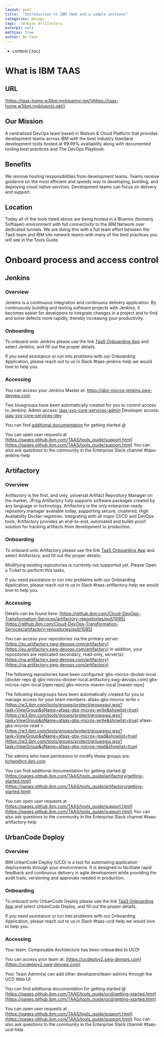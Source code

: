 ```yaml
---
layout: post
title:  "Introduction to IBM TAAS and a sample instance"
categories: Devops
tags:  Jenkins Artifactory
excerpt: null
mathjax: true
author: Bo Chen
---
```


* content
{:toc}

# What is IBM TAAS

## URL

[https://taas-home.w3ibm.mybluemix.net/](https://taas-home.w3ibm.mybluemix.net/)

## Our Mission

A centralized DevOps team based in Watson & Cloud Platform that provides development teams across IBM with the best industry standard development tools hosted at 99.99% availability along with documented tooling best practices and The DevOps Playbook.

## Benefits

We remove hosting responsibilities from development teams. Teams receive guidance on the most efficient and speedy way to developing, building, and deploying cloud native services. Development teams can focus on delivery and support.

## Location

Today all of the tools listed above are being hosted in a Bluemix (formerly Softlayer) environment with full connectivity to the IBM Network over dedicated tunnels. We are doing this with a full team effort between the TaaS team and IBM site network teams with many of the best practices you will see in the Tools Guide.

# Onboard process and access control

## Jenkins

### Overview

Jenkins is a continuous integration and continuous delivery application. By continuously building and testing software projects with Jenkins, it becomes easier for developers to integrate changes in a project and to find and solve defects more rapidly, thereby increasing your productivity.

### Onboarding

To onboard onto Jenkins please use the link [TaaS Onboarding App](http://taas-box.rtp.raleigh.ibm.com/#/) and select Jenkins, and fill out the proper details.

If you need assistance or run into problems with our Onboarding Application, please reach out to us in Slack #taas-jenkins-help we would love to help you.

### Accessing

You can access your Jenkins Master at: https://gbs-micros-jenkins.swg-devops.com

Two bluegroups have been automatically created for you to control access to Jenkins:
Admin access: [jaas-sys-core-services-admin](https://w3.ibm.com/tools/groups/protect/groupsgui.wss?task=ViewGroup&gName=jaas-gbs-micros-admin&showlist=true)
Developer access: [jaas-sys-core-services-dev](https://w3.ibm.com/tools/groups/protect/groupsgui.wss?task=ViewGroup&gName=jaas-gbs-micros-dev&showlist=true)

You can find [additional documentation](https://pages.github.ibm.com/TAAS/tools_guide/jenkins/getting-started.html) for getting started @ 

You can open user requests at [https://pages.github.ibm.com/TAAS/tools_guide/support.html](https://pages.github.ibm.com/TAAS/tools_guide/support.html)
You can also ask questions to the community in the Enterprise Slack channel #taas-jenkins-help

## Artifactory

### Overview

Artifactory is the first, and only, universal Artifact Repository Manager on the market, JFrog Artifactory fully supports software packages created by any language or technology. Artifactory is the only enterprise-ready repository manager available today, supporting secure, clustered, High Availability Docker registries. Integrating with all major CI/CD and DevOps tools, Artifactory provides an end-to-end, automated and bullet-proof solution for tracking artifacts from development to production.

### Onboarding

To onboard onto Artifactory please use the link [TaaS Onboarding App](http://taas-box.rtp.raleigh.ibm.com/#/) and select Artifactory, and fill out the proper details.

Modifying existing repositories is currently not supported yet. Please Open a Ticket to perform this tasks.

If you need assistance or run into problems with our Onboarding Application, please reach out to us in Slack #taas-artifactory-help we would love to help you.

### Accessing

Details can be found here: [https://github.ibm.com/Cloud-DevOps-Transformation-Services/artifactory-repositories/pull/1095](https://github.ibm.com/Cloud-DevOps-Transformation-Services/artifactory-repositories/pull/1095)

You can access your repositories via the primary server: [https://eu.artifactory.swg-devops.com/artifactory](https://eu.artifactory.swg-devops.com/artifactory)
In addition, your repositories are replicated secondary, read-only, server(s): [https://na.artifactory.swg-devops.com/artifactory](https://na.artifactory.swg-devops.com/artifactory)

The following repositories have been configured:
  gbs-micros-docker-local  [docker repo @ gbs-micros-docker-local.artifactory.swg-devops.com]
  gbs-micros-npm-local  [npm repo]
  gbs-micros-maven-local  [maven repo]

The following bluegroups have been automatically created for you to manage access for your team members:
afaas-gbs-micros-write > [https://w3.ibm.com/tools/groups/protect/groupsgui.wss?task=ViewGroup&gName=afaas-gbs-micros-write&showlist=true](https://w3.ibm.com/tools/groups/protect/groupsgui.wss?task=ViewGroup&gName=afaas-gbs-micros-write&showlist=true)
afaas-gbs-micros-read > [https://w3.ibm.com/tools/groups/protect/groupsgui.wss?task=ViewGroup&gName=afaas-gbs-micros-read&showlist=true](https://w3.ibm.com/tools/groups/protect/groupsgui.wss?task=ViewGroup&gName=afaas-gbs-micros-read&showlist=true)

The admins who have permission to modify these groups are:
bchen@cn.ibm.com

You can find additional documentation for getting started @ [https://pages.github.ibm.com/TAAS/tools_guide/artifactory/getting-started.html](https://pages.github.ibm.com/TAAS/tools_guide/artifactory/getting-started.html)

You can open user requests at [https://pages.github.ibm.com/TAAS/tools_guide/support.html](https://pages.github.ibm.com/TAAS/tools_guide/support.html)
You can also ask questions to the community in the Enterprise Slack channel #taas-artifactory-help

## UrbanCode Deploy

### Overview

IBM UrbanCode Deploy (UCD) is a tool for automating application deployments through your environments. It is designed to facilitate rapid feedback and continuous delivery in agile development while providing the audit trails, versioning and approvals needed in production.

### Onboarding

To onboard onto UrbanCode Deploy please use the link [TaaS Onboarding App](http://taas-box.rtp.raleigh.ibm.com/#/) and select UrbanCode Deploy, and fill out the proper details.

If you need assistance or run into problems with our Onboarding Application, please reach out to us in Slack #taas-ucd-help we would love to help you.

### Accessing

Your team: Composable Architecture has been onboarded to UCD!

You can access your team at: [https://ucdeploy2.swg-devops.com](https://ucdeploy2.swg-devops.com)

Your Team Admin(s) can add other developers/team-admins through the UCD Web UI

You can find additional documentation for getting started @ [https://pages.github.ibm.com/TAAS/tools_guide/ucd/getting-started.html](https://pages.github.ibm.com/TAAS/tools_guide/ucd/getting-started.html)

You can open user requests at [https://pages.github.ibm.com/TAAS/tools_guide/support.html](https://pages.github.ibm.com/TAAS/tools_guide/support.html)
You can also ask questions to the community in the Enterprise Slack channel #taas-ucd-help